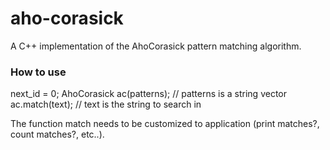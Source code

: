 # aho-corasick
A C++ implementation of the AhoCorasick pattern matching algorithm.
### How to use ###
next_id = 0;
AhoCorasick ac(patterns); // patterns is a string vector
ac.match(text); // text is the string to search in

The function match needs to be customized to application (print matches?, count matches?, etc..).
